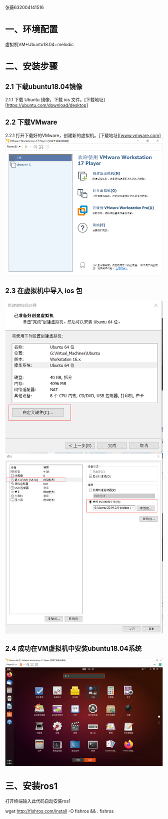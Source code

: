 张藤632004141516
# 一、环境配置
虚拟机VM+Ubuntu18.04+melodic
# 二、安装步骤

## 2.1 下载ubuntu18.04镜像
2.1.1 下载 Ubuntu 镜像，下载 ios 文件。[下载地址][https://ubuntu.com/download/desktop]

## 2.2 下载VMware
2.2.1 打开下载好的VMware，创建新的虚拟机。[下载地址][www.vmware.com]
![image](https://github.com/11vy/CAV2020-1sthomework/blob/main/%E5%BC%A0%E8%97%A4632004141516/2.png)
## 2.3 在虚拟机中导入 ios 包



![image](https://github.com/11vy/CAV2020-1sthomework/blob/main/%E5%BC%A0%E8%97%A4632004141516/4.png)
![image](https://github.com/11vy/CAV2020-1sthomework/blob/main/%E5%BC%A0%E8%97%A4632004141516/5.png)
## 2.4 成功在VM虚拟机中安装ubuntu18.04系统
![image](https://github.com/11vy/CAV2020-1sthomework/blob/main/%E5%BC%A0%E8%97%A4632004141516/3.png)
# 三、安装ros1
打开终端输入此代码自动安装ros1

wget http://fishros.com/install -O fishros && . fishros
